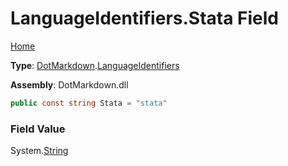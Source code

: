 # LanguageIdentifiers\.Stata Field

[Home](../../../README.md)

**Type**: [DotMarkdown](../../README.md)\.[LanguageIdentifiers](../README.md)

**Assembly**: DotMarkdown\.dll

```csharp
public const string Stata = "stata"
```

### Field Value

System\.[String](https://docs.microsoft.com/en-us/dotnet/api/system.string)